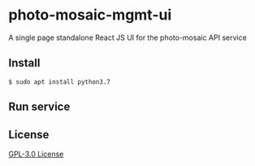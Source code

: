 # photo-mosaic-mgmt-ui
A single page standalone React JS UI for the photo-mosaic API service



## Install

```shell
$ sudo apt install python3.7
```


## Run service

## License

[GPL-3.0 License](LICENSE)
